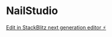 # NailStudio

[Edit in StackBlitz next generation editor ⚡️](https://stackblitz.com/~/github.com/omer0x/NailStudio)